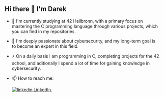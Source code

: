 ## Hi there 👋 I'm Darek

- 🔭  I'm currently studying at 42 Heilbronn, with a primary focus on mastering the C programming language through various projects, which you can find in my repositories.
- 🌱 I'm deeply passionate about cybersecurity, and my long-term goal is to become an expert in this field.
- ⚡ On a daily basis I am programming in C, completing projects for the 42 school, and aditionally I spend a lot of time for gaining knowledge in cybersecurity.

- 📫 How to reach me:
  <p>
  <a href="https://www.linkedin.com/" rel="(https://www.linkedin.com/in/dariusz-p-81b1a5211/)r">
    <img src="https://i.sstatic.net/gVE0j.png" alt="linkedin"> LinkedIn
  </a> &nbsp; 
  </p>
